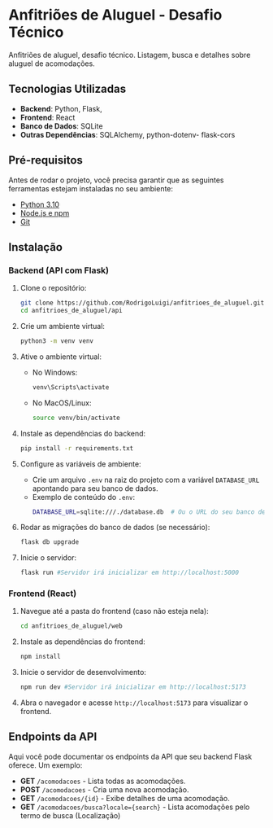 # Anfitriões de Aluguel - Desafio Técnico

  Anfitriões de aluguel, desafio técnico. 
  Listagem, busca e detalhes sobre aluguel de acomodações.

## Tecnologias Utilizadas

- **Backend**: Python, Flask,
- **Frontend**: React
- **Banco de Dados**: SQLite
- **Outras Dependências**: SQLAlchemy, python-dotenv- flask-cors

## Pré-requisitos

Antes de rodar o projeto, você precisa garantir que as seguintes ferramentas estejam instaladas no seu ambiente:

- [Python 3.10](https://www.python.org/downloads/)
- [Node.js e npm](https://nodejs.org/)
- [Git](https://git-scm.com/)

## Instalação

### Backend (API com Flask)

1. Clone o repositório:

    ```bash
    git clone https://github.com/RodrigoLuigi/anfitrioes_de_aluguel.git
    cd anfitrioes_de_aluguel/api

2. Crie um ambiente virtual:

    ```bash
    python3 -m venv venv
    ```

3. Ative o ambiente virtual:
   - No Windows:
     ```bash
     venv\Scripts\activate
     ```
   - No MacOS/Linux:
     ```bash
     source venv/bin/activate
     ```

4. Instale as dependências do backend:

    ```bash
    pip install -r requirements.txt
    ```

5. Configure as variáveis de ambiente:
   - Crie um arquivo `.env` na raiz do projeto com a variável `DATABASE_URL` apontando para seu banco de dados.
   - Exemplo de conteúdo do `.env`:
     ```bash
     DATABASE_URL=sqlite:///./database.db  # Ou o URL do seu banco de dados
     ```

6. Rodar as migrações do banco de dados (se necessário):

    ```bash
    flask db upgrade
    ```

7. Inicie o servidor:

    ```bash
    flask run #Servidor irá inicializar em http://localhost:5000
    ```

### Frontend (React)

1. Navegue até a pasta do frontend (caso não esteja nela):

    ```bash
    cd anfitrioes_de_aluguel/web
    ```

2. Instale as dependências do frontend:

    ```bash
    npm install
    ```

3. Inicie o servidor de desenvolvimento:

    ```bash
    npm run dev #Servidor irá inicializar em http://localhost:5173
    ```

4. Abra o navegador e acesse `http://localhost:5173` para visualizar o frontend.

## Endpoints da API

Aqui você pode documentar os endpoints da API que seu backend Flask oferece. Um exemplo:

- **GET** `/acomodacoes` - Lista todas as acomodações.
- **POST** `/acomodacoes` - Cria uma nova acomodação.
- **GET** `/acomodacoes/{id}` - Exibe detalhes de uma acomodação.
- **GET** `/acomodacoes/busca?locale={search}` - Lista acomodações pelo termo de busca (Localização)

